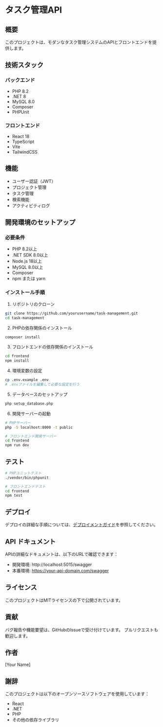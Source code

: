 # タスク管理API

## 概要
このプロジェクトは、モダンなタスク管理システムのAPIとフロントエンドを提供します。

## 技術スタック

### バックエンド
- PHP 8.2
- .NET 8
- MySQL 8.0
- Composer
- PHPUnit

### フロントエンド
- React 18
- TypeScript
- Vite
- TailwindCSS

## 機能
- ユーザー認証（JWT）
- プロジェクト管理
- タスク管理
- 検索機能
- アクティビティログ

## 開発環境のセットアップ

### 必要条件
- PHP 8.2以上
- .NET SDK 8.0以上
- Node.js 18以上
- MySQL 8.0以上
- Composer
- npm または yarn

### インストール手順

1. リポジトリのクローン
```bash
git clone https://github.com/yourusername/task-management.git
cd task-management
```

2. PHPの依存関係のインストール
```bash
composer install
```

3. フロントエンドの依存関係のインストール
```bash
cd frontend
npm install
```

4. 環境変数の設定
```bash
cp .env.example .env
# .envファイルを編集して必要な設定を行う
```

5. データベースのセットアップ
```bash
php setup_database.php
```

6. 開発サーバーの起動
```bash
# PHPサーバー
php -S localhost:8000 -t public

# フロントエンド開発サーバー
cd frontend
npm run dev
```

## テスト
```bash
# PHPユニットテスト
./vendor/bin/phpunit

# フロントエンドテスト
cd frontend
npm test
```

## デプロイ
デプロイの詳細な手順については、[デプロイメントガイド](docs/deployment.md)を参照してください。

## API ドキュメント
APIの詳細なドキュメントは、以下のURLで確認できます：
- 開発環境: http://localhost:5015/swagger
- 本番環境: https://your-api-domain.com/swagger

## ライセンス
このプロジェクトはMITライセンスの下で公開されています。

## 貢献
バグ報告や機能要望は、GitHubのIssueで受け付けています。
プルリクエストも歓迎します。

## 作者
[Your Name]

## 謝辞
このプロジェクトは以下のオープンソースソフトウェアを使用しています：
- React
- .NET
- PHP
- その他の依存ライブラリ
